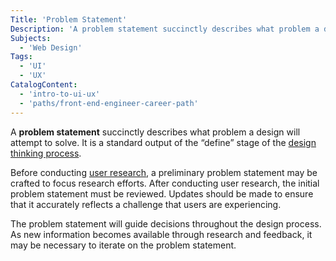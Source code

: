 ```yaml
---
Title: 'Problem Statement'
Description: 'A problem statement succinctly describes what problem a design will attempt to solve. It is a standard output of the “define” stage of the design thinking process.'
Subjects:
  - 'Web Design'
Tags:
  - 'UI'
  - 'UX'
CatalogContent:
  - 'intro-to-ui-ux'
  - 'paths/front-end-engineer-career-path'
---
```


A **problem statement** succinctly describes what problem a design will attempt to solve. It is a standard output of the “define” stage of the [design thinking process](https://www.codecademy.com/resources/docs/uiux/design-thinking).

Before conducting [user research](https://www.codecademy.com/resources/docs/uiux/user-research), a preliminary problem statement may be crafted to focus research efforts. After conducting user research, the initial problem statement must be reviewed. Updates should be made to ensure that it accurately reflects a challenge that users are experiencing.

The problem statement will guide decisions throughout the design process. As new information becomes available through research and feedback, it may be necessary to iterate on the problem statement.

